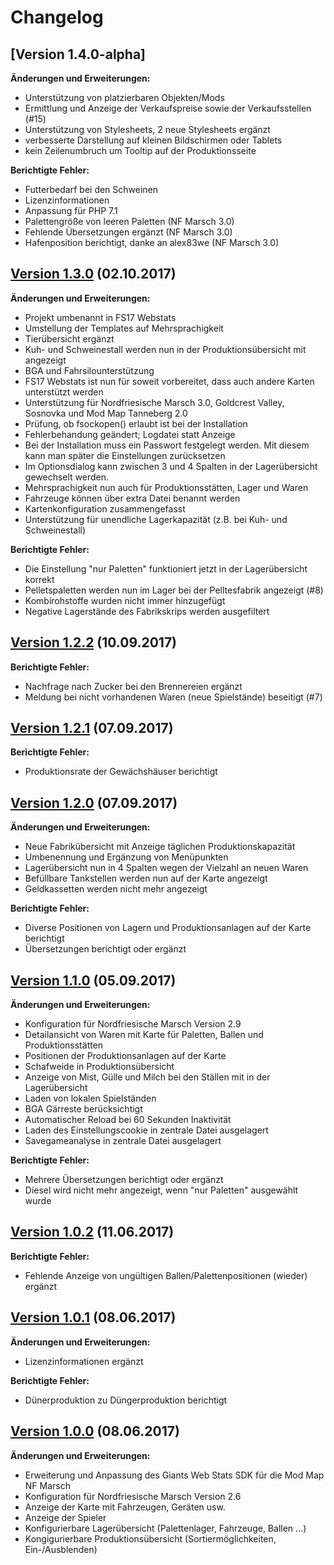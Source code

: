 # Changelog

## [Version 1.4.0-alpha]

**Änderungen und Erweiterungen:**
- Unterstützung von platzierbaren Objekten/Mods
- Ermittlung und Anzeige der Verkaufspreise sowie der Verkaufsstellen (#15)
- Unterstützung von Stylesheets, 2 neue Stylesheets ergänzt
- verbesserte Darstellung auf kleinen Bildschirmen oder Tablets
- kein Zeilenumbruch um Tooltip auf der Produktionsseite 

**Berichtigte Fehler:**
- Futterbedarf bei den Schweinen
- Lizenzinformationen
- Anpassung für PHP 7.1 
- Palettengröße von leeren Paletten (NF Marsch 3.0)
- Fehlende Übersetzungen ergänzt (NF Marsch 3.0)
- Hafenposition berichtigt, danke an alex83we (NF Marsch 3.0)

## [Version 1.3.0](https://github.com/J0hnHawk/FS17_WebStats/releases/tag/v1.3.0) (02.10.2017)

**Änderungen und Erweiterungen:**
- Projekt umbenannt in FS17 Webstats
- Umstellung der Templates auf Mehrsprachigkeit
- Tierübersicht ergänzt
- Kuh- und Schweinestall werden nun in der Produktionsübersicht mit angezeigt
- BGA und Fahrsilounterstützung
- FS17 Webstats ist nun für soweit vorbereitet, dass auch andere Karten unterstützt werden
- Unterstützung für Nordfriesische Marsch 3.0, Goldcrest Valley, Sosnovka und Mod Map Tanneberg 2.0 
- Prüfung, ob fsockopen() erlaubt ist bei der Installation
- Fehlerbehandung geändert; Logdatei statt Anzeige
- Bei der Installation muss ein Passwort festgelegt werden. Mit diesem kann man später die Einstellungen zurücksetzen
- Im Optionsdialog kann zwischen 3 und 4 Spalten in der Lagerübersicht gewechselt werden.
- Mehrsprachigkeit nun auch für Produktionsstätten, Lager und Waren
- Fahrzeuge können über extra Datei benannt werden
- Kartenkonfiguration zusammengefasst
- Unterstützung für unendliche Lagerkapazität (z.B. bei Kuh- und Schweinestall)

**Berichtigte Fehler:**
- Die Einstellung "nur Paletten" funktioniert jetzt in der Lagerübersicht korrekt 
- Pelletspaletten werden nun im Lager bei der Pelltesfabrik angezeigt (#8)
- Kombirohstoffe wurden nicht immer hinzugefügt
- Negative Lagerstände des Fabrikskrips werden ausgefiltert

## [Version 1.2.2](https://github.com/J0hnHawk/FS17_NF_Marsch_WebStats/releases/tag/v1.2.2) (10.09.2017)

**Berichtigte Fehler:**
- Nachfrage nach Zucker bei den Brennereien ergänzt
- Meldung bei nicht vorhandenen Waren (neue Spielstände) beseitigt (#7)

## [Version 1.2.1](https://github.com/J0hnHawk/FS17_NF_Marsch_WebStats/releases/tag/v1.2.1) (07.09.2017)

**Berichtigte Fehler:**
- Produktionsrate der Gewächshäuser berichtigt

## [Version 1.2.0](https://github.com/J0hnHawk/FS17_NF_Marsch_WebStats/releases/tag/v1.2.0) (07.09.2017)

**Änderungen und Erweiterungen:**
- Neue Fabrikübersicht mit Anzeige täglichen Produktionskapazität
- Umbenennung und Ergänzung von Menüpunkten
- Lagerübersicht nun in 4 Spalten wegen der Vielzahl an neuen Waren
- Befüllbare Tankstellen werden nun auf der Karte angezeigt
- Geldkassetten werden nicht mehr angezeigt

**Berichtigte Fehler:**
- Diverse Positionen von Lagern und Produktionsanlagen auf der Karte berichtigt
- Übersetzungen berichtigt oder ergänzt

## [Version 1.1.0](https://github.com/J0hnHawk/FS17_NF_Marsch_WebStats/releases/tag/v1.1.0) (05.09.2017)

**Änderungen und Erweiterungen:**
- Konfiguration für Nordfriesische Marsch Version 2.9
- Detailansicht von Waren mit Karte für Paletten, Ballen und Produktionsstätten
- Positionen der Produktionsanlagen auf der Karte
- Schafweide in Produktionsübersicht
- Anzeige von Mist, Gülle und Milch bei den Ställen mit in der Lagerübersicht
- Laden von lokalen Spielständen
- BGA Gärreste berücksichtigt
- Automatischer Reload bei 60 Sekunden Inaktivität
- Laden des Einstellungscookie in zentrale Datei ausgelagert
- Savegameanalyse in zentrale Datei ausgelagert

**Berichtigte Fehler:**
- Mehrere Übersetzungen berichtigt oder ergänzt
- Diesel wird nicht mehr angezeigt, wenn "nur Paletten" ausgewählt wurde

## [Version 1.0.2](https://github.com/J0hnHawk/FS17_NF_Marsch_WebStats/releases/tag/v1.0.2) (11.06.2017)

**Berichtigte Fehler:**
- Fehlende Anzeige von ungültigen Ballen/Palettenpositionen (wieder) ergänzt 

## [Version 1.0.1](https://github.com/J0hnHawk/FS17_NF_Marsch_WebStats/releases/tag/v1.0.1) (08.06.2017)

**Änderungen und Erweiterungen:**
- Lizenzinformationen ergänzt 

**Berichtigte Fehler:**
- Dünerproduktion zu Düngerproduktion berichtigt


## [Version 1.0.0](https://github.com/J0hnHawk/FS17_NF_Marsch_WebStats/releases/tag/v1.0.0) (08.06.2017)

**Änderungen und Erweiterungen:**
- Erweiterung und Anpassung des Giants Web Stats SDK für die Mod Map NF Marsch
- Konfiguration für Nordfriesische Marsch Version 2.6
- Anzeige der Karte mit Fahrzeugen, Geräten usw.
- Anzeige der Spieler
- Konfigurierbare Lagerübersicht (Palettenlager, Fahrzeuge, Ballen ...)
- Kongigurierbare Produktionsübersicht (Sortiermöglichkeiten, Ein-/Ausblenden) 